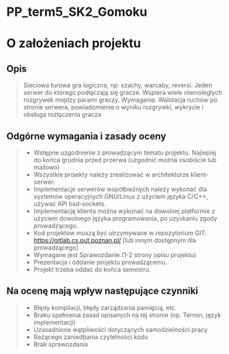 # PP_term5_SK2_Gomoku

# O założeniach projektu
## Opis
> Sieciowa turowa gra logiczna, np: szachy, warcaby, reversi. Jeden serwer do którego podłączają się gracze. Wspiera wiele równoległych rozgrywek między parami graczy. Wymagania: Walidacja ruchów po stronie serwera, powiadomienie o wyniku rozgrywki, wykrycie i obsługa rozłączenia gracza
## Odgórne wymagania i zasady oceny 
> - Wstępne uzgodnienie z prowadzącym tematu projektu. Najlepiej do końca grudnia przed przerwa (uzgodnić można osobiście lub mailowo)
> - Wszystkie projekty należy zrealizować w architekturze klient-serwer.
> - Implementacje serwerów współbieżnych należy wykonać dla systemów operacyjnych GNU/Linux z użyciem języka C/C++, używać API bsd-sockets.
> - Implementację klienta można wykonać na dowolnej platformie z użyciem dowolnego języka programowania, po uzyskaniu zgody prowadzącego.
> - Kod projektów muszą być utrzymywane w repozytorium GIT: https://gitlab.cs.put.poznan.pl/ [lub innym dostępnym dla prowadzącego]
> - Wymagane jest Sprawozdanie.(1-2 strony opisu projektu)
> - Prezentacja i oddanie projektu prowadzącemu.
> - Projekt trzeba oddać do końca semestru.
## Na ocenę mają wpływ następujące czynniki
> - Błędy kompilacji, błędy zarządzania pamięcią, etc.
> - Braku spełnienia zasad opisanych na tej stronie (np. Termin, język implementacji)
> - Uzasadnione wątpliwości dotyczących samodzielności pracy
> - Rażącego zaniedbania czytelności kodu
> - Brak sprawozdania